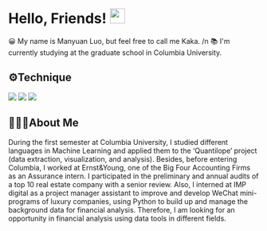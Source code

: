 # Hello, Friends! <img src="https://raw.githubusercontent.com/MartinHeinz/MartinHeinz/master/wave.gif" width="30px">

😀 My name is Manyuan Luo, but feel free to call me Kaka. /n
📚 I'm currently studying at the graduate school in Columbia University.

## ⚙️Technique

![](https://img.shields.io/badge/Skills-Python-informational?style=flat&logo=<LOGO_NAME>&logoColor=white&color=2bbc8a)
![](https://img.shields.io/badge/Skills-MicrosoftSuits-informational?style=flat&logo=<LOGO_NAME>&logoColor=white&color=2bbc8a)
![](https://img.shields.io/badge/Skills-BusinessAnalysis-informational?style=flat&logo=<LOGO_NAME>&logoColor=white&color=2bbc8a)

## 👩🏻‍🎓About Me
During the first semester at Columbia University, I studied different languages in Machine Learning and applied them to the ‘Quantilope’ project (data extraction, visualization, and analysis). 
Besides, before entering Columbia, I worked at Ernst&Young, one of the Big Four Accounting Firms as an Assurance intern. I participated in the preliminary and annual audits of a top 10 real estate company with a senior review. Also, I interned at IMP digital as a project manager assistant to improve and develop WeChat mini-programs of luxury companies, using Python to build up and manage the background data for financial analysis. 
Therefore, I am looking for an opportunity in financial analysis using data tools in different fields.
